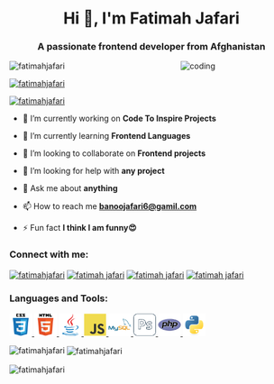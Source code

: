 <h1 align="center">Hi 👋, I'm Fatimah Jafari</h1>
<h3 align="center">A passionate frontend developer from Afghanistan</h3>
<img align="right" alt="coding" width="200" src="https://encrypted-tbn0.gstatic.com/images?q=tbn:ANd9GcQxYzPTY3-7GAe3JBMqhPZkc_L3DByNDECCcPYeon0xqezLL37DIsujVExzeLnaMuUw62M&usqp=CAU">

<p align="left"> <img src="https://komarev.com/ghpvc/?username=fatimahjafari&label=Profile%20views&color=0e75b6&style=flat" alt="fatimahjafari" /> </p>

<p align="left"> <a href="https://github.com/ryo-ma/github-profile-trophy"><img src="https://github-profile-trophy.vercel.app/?username=fatimahjafari" alt="fatimahjafari" /></a> </p>

<p align="left"> <a href="https://twitter.com/fatimahjafari" target="blank"><img src="https://img.shields.io/twitter/follow/fatimahjafari?logo=twitter&style=for-the-badge" alt="fatimahjafari" /></a> </p>

- 🔭 I’m currently working on **Code To Inspire Projects**

- 🌱 I’m currently learning **Frontend Languages**

- 👯 I’m looking to collaborate on **Frontend projects**

- 🤝 I’m looking for help with **any project**

- 💬 Ask me about **anything**

- 📫 How to reach me **banoojafari6@gamil.com**

- ⚡ Fun fact **I think I am funny😍**

<h3 align="left">Connect with me:</h3>
<p align="left">
<a href="https://twitter.com/fatimahjafari" target="blank"><img align="center" src="https://raw.githubusercontent.com/rahuldkjain/github-profile-readme-generator/master/src/images/icons/Social/twitter.svg" alt="fatimahjafari" height="30" width="40" /></a>
<a href="https://linkedin.com/in/fatimah jafari" target="blank"><img align="center" src="https://raw.githubusercontent.com/rahuldkjain/github-profile-readme-generator/master/src/images/icons/Social/linked-in-alt.svg" alt="fatimah jafari" height="30" width="40" /></a>
<a href="https://fb.com/fatimah jafari" target="blank"><img align="center" src="https://raw.githubusercontent.com/rahuldkjain/github-profile-readme-generator/master/src/images/icons/Social/facebook.svg" alt="fatimah jafari" height="30" width="40" /></a>
<a href="https://instagram.com/fatimah jafari" target="blank"><img align="center" src="https://raw.githubusercontent.com/rahuldkjain/github-profile-readme-generator/master/src/images/icons/Social/instagram.svg" alt="fatimah jafari" height="30" width="40" /></a>
</p>

<h3 align="left">Languages and Tools:</h3>
<p align="left"> <a href="https://www.w3schools.com/css/" target="_blank" rel="noreferrer"> <img src="https://raw.githubusercontent.com/devicons/devicon/master/icons/css3/css3-original-wordmark.svg" alt="css3" width="40" height="40"/> </a> <a href="https://www.w3.org/html/" target="_blank" rel="noreferrer"> <img src="https://raw.githubusercontent.com/devicons/devicon/master/icons/html5/html5-original-wordmark.svg" alt="html5" width="40" height="40"/> </a> <a href="https://www.java.com" target="_blank" rel="noreferrer"> <img src="https://raw.githubusercontent.com/devicons/devicon/master/icons/java/java-original.svg" alt="java" width="40" height="40"/> </a> <a href="https://developer.mozilla.org/en-US/docs/Web/JavaScript" target="_blank" rel="noreferrer"> <img src="https://raw.githubusercontent.com/devicons/devicon/master/icons/javascript/javascript-original.svg" alt="javascript" width="40" height="40"/> </a> <a href="https://www.mysql.com/" target="_blank" rel="noreferrer"> <img src="https://raw.githubusercontent.com/devicons/devicon/master/icons/mysql/mysql-original-wordmark.svg" alt="mysql" width="40" height="40"/> </a> <a href="https://www.photoshop.com/en" target="_blank" rel="noreferrer"> <img src="https://raw.githubusercontent.com/devicons/devicon/master/icons/photoshop/photoshop-line.svg" alt="photoshop" width="40" height="40"/> </a> <a href="https://www.php.net" target="_blank" rel="noreferrer"> <img src="https://raw.githubusercontent.com/devicons/devicon/master/icons/php/php-original.svg" alt="php" width="40" height="40"/> </a> <a href="https://www.python.org" target="_blank" rel="noreferrer"> <img src="https://raw.githubusercontent.com/devicons/devicon/master/icons/python/python-original.svg" alt="python" width="40" height="40"/> </a> </p>

<p><img align="left" src="https://github-readme-stats.vercel.app/api/top-langs?username=fatimahjafari&show_icons=true&locale=en&layout=compact" alt="fatimahjafari" /></p>

<p>&nbsp;<img align="center" src="https://github-readme-stats.vercel.app/api?username=fatimahjafari&show_icons=true&locale=en" alt="fatimahjafari" /></p>

<p><img align="center" src="https://github-readme-streak-stats.herokuapp.com/?user=fatimahjafari&" alt="fatimahjafari" /></p>
